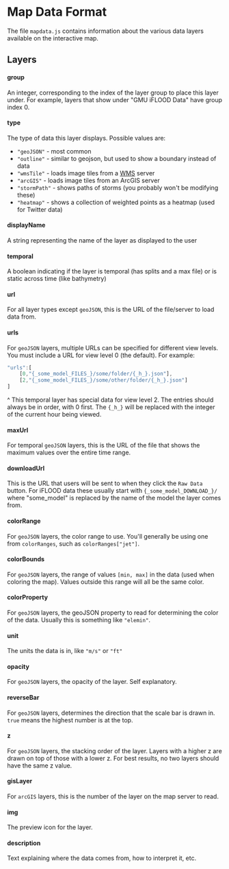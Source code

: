 # Map Data Format
The file `mapdata.js` contains information about the various data layers available on the interactive map.

## Layers
#### group
An integer, corresponding to the index of the layer group to place this layer under. For example, layers that show under "GMU iFLOOD Data" have group index 0.
#### type
The type of data this layer displays. Possible values are:
- `"geoJSON"` - most common
- `"outline"` - similar to geojson, but used to show a boundary instead of data
- `"wmsTile"` - loads image tiles from a [WMS](https://en.wikipedia.org/wiki/Web_Map_Service) server
- `"arcGIS"` - loads image tiles from an ArcGIS server
- `"stormPath"` - shows paths of storms (you probably won't be modifying these)
- `"heatmap"` - shows a collection of weighted points as a heatmap (used for Twitter data)
#### displayName
A string representing the name of the layer as displayed to the user
#### temporal
A boolean indicating if the layer is temporal (has splits and a max file) or is static across time (like bathymetry)
#### url
For all layer types except `geoJSON`, this is the URL of the file/server to load data from.
#### urls
For `geoJSON` layers, multiple URLs can be specified for different view levels. You must include a URL for view level 0 (the default). For example:
```javascript
"urls":[
    [0,"{_some_model_FILES_}/some/folder/{_h_}.json"],
    [2,"{_some_model_FILES_}/some/other/folder/{_h_}.json"]
]
```
^ This temporal layer has special data for view level 2. The entries should always be in order, with 0 first. The `{_h_}` will be replaced with the integer of the current hour being viewed.
#### maxUrl
For temporal `geoJSON` layers, this is the URL of the file that shows the maximum values over the entire time range.
#### downloadUrl
This is the URL that users will be sent to when they click the `Raw Data` button. For iFLOOD data these usually start with `{_some_model_DOWNLOAD_}/` where "some_model" is replaced by the name of the model the layer comes from.
#### colorRange
For `geoJSON` layers, the color range to use. You'll generally be using one from `colorRanges`, such as `colorRanges["jet"]`.
#### colorBounds
For `geoJSON` layers, the range of values `[min, max]` in the data (used when coloring the map). Values outside this range will all be the same color.
#### colorProperty
For `geoJSON` layers, the geoJSON property to read for determining the color of the data. Usually this is something like `"elemin"`.
#### unit
The units the data is in, like `"m/s"` or `"ft"`
#### opacity
For `geoJSON` layers, the opacity of the layer. Self explanatory.
#### reverseBar
For `geoJSON` layers, determines the direction that the scale bar is drawn in. `true` means the highest number is at the top.
#### z
For `geoJSON` layers, the stacking order of the layer. Layers with a higher z are drawn on top of those with a lower z. For best results, no two layers should have the same z value.
#### gisLayer
For `arcGIS` layers, this is the number of the layer on the map server to read.
#### img
The preview icon for the layer.
#### description
Text explaining where the data comes from, how to interpret it, etc.